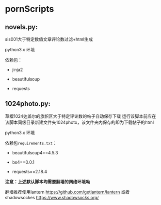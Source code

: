 # pornScripts

## novels.py:

sis001大于特定数值文章评论数过滤+html生成

python3.x 环境

依赖包：

+ jinja2

+ beautifulsoup

+ requests


## 1024photo.py:

草榴1024达盖尔的旗帜区大于特定评论数的帖子自动保存下载
运行该脚本前应在该脚本同级目录新建文件夹1024photo，该文件夹内保存的即为下载帖子的html

python3.x 环境

依赖包`requirements.txt`：

+ beautifulsoup4==4.5.3

+ bs4==0.0.1

+ requests==2.18.4


**注意：上述默认脚本均需要翻墙的网络环境呦** 


翻墙推荐使用lantern https://github.com/getlantern/lantern    或者 shadowsockes https://www.shadowsocks.org/  
